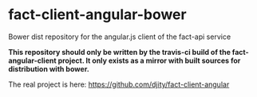 fact-client-angular-bower
=========================

Bower dist repository for the angular.js client of the fact-api service

**This repository should only be written by the travis-ci build of the fact-angular-client project. It only exists as a mirror with built sources for distribution with bower.**

The real project is here: https://github.com/djity/fact-client-angular
